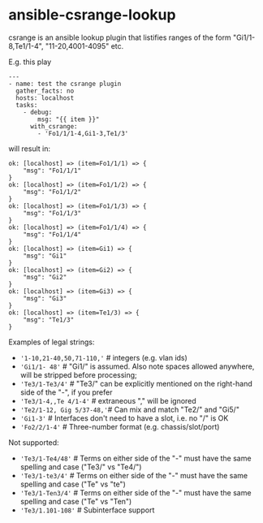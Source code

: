 # ansible-csrange-lookup
csrange is an ansible lookup plugin that listifies ranges of the form "Gi1/1-8,Te1/1-4", "11-20,4001-4095" etc.

E.g. this play

```
---
- name: test the csrange plugin
  gather_facts: no
  hosts: localhost
  tasks:
    - debug:
        msg: "{{ item }}"
      with_csrange:
        - 'Fo1/1/1-4,Gi1-3,Te1/3'
```

will result in:

```
ok: [localhost] => (item=Fo1/1/1) => {
    "msg": "Fo1/1/1"
}
ok: [localhost] => (item=Fo1/1/2) => {
    "msg": "Fo1/1/2"
}
ok: [localhost] => (item=Fo1/1/3) => {
    "msg": "Fo1/1/3"
}
ok: [localhost] => (item=Fo1/1/4) => {
    "msg": "Fo1/1/4"
}
ok: [localhost] => (item=Gi1) => {
    "msg": "Gi1"
}
ok: [localhost] => (item=Gi2) => {
    "msg": "Gi2"
}
ok: [localhost] => (item=Gi3) => {
    "msg": "Gi3"
}
ok: [localhost] => (item=Te1/3) => {
    "msg": "Te1/3"
}

```
Examples of legal strings:
* `'1-10,21-40,50,71-110,'` # integers (e.g. vlan ids)
* `'Gi1/1- 48'`             # "Gi1/" is assumed. Also note spaces allowed anywhere, will be stripped before processing; 
* `'Te3/1-Te3/4'`           # "Te3/" can be explicitly mentioned on the right-hand side of the "-", if you prefer
* `'Te3/1-4,,Te 4/1-4'`     # extraneous "," will be ignored
* `'Te2/1-12, Gig 5/37-48,'`# Can mix and match "Te2/" and "Gi5/"
* `'Gi1-3'`                 # Interfaces don't need to have a slot, i.e. no "/" is OK
* `'Fo2/2/1-4'`             # Three-number format (e.g. chassis/slot/port)

Not supported:
* `'Te3/1-Te4/48'`  # Terms on either side of the "-" must have the same spelling and case ("Te3/" vs "Te4/")
* `'Te3/1-te3/4'`   # Terms on either side of the "-" must have the same spelling and case ("Te" vs "te")
* `'Te3/1-Ten3/4'`  # Terms on either side of the "-" must have the same spelling and case ("Te" vs "Ten")
* `'Te3/1.101-108'` # Subinterface support

